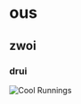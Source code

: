 # ous
## zwoi
### drui

![Cool Runnings](https://github.com/user-attachments/assets/127f14fb-a635-45a6-b77e-28a10041fd37)

